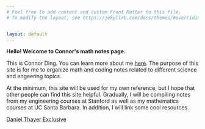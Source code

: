 ```yaml
---
# Feel free to add content and custom Front Matter to this file.
# To modify the layout, see https://jekyllrb.com/docs/themes/#overriding-theme-defaults


layout: default
---
```

**Hello! Welcome to Connor's math notes page.**

This is Connor Ding. You can learn more about me [here](https://www.czsding.com/). The purpose of this site is for me to organize math and coding notes related to different science and engeering topics. <br>

At the minimum, this site will be used for my own reference, but I hope that other people can find this site helpful. Gradually, I will be compiling notes from my engineering courses at Stanford as well as my mathematics courses at UC Santa Barbara. In addition, I will link some cool resources. 

[Daniel Thayer Exclusive](https://czsding40925.github.io/IEM-Simulation)